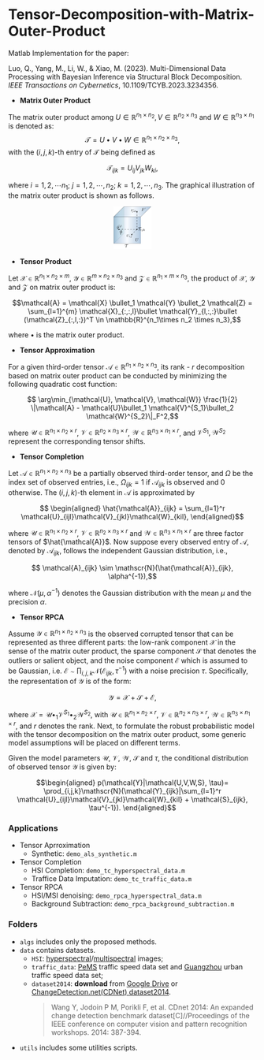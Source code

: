 # Tensor-Decomposition-with-Matrix-Outer-Product
Matlab Implementation for the paper:

Luo, Q., Yang, M., Li, W., & Xiao, M. (2023). Multi-Dimensional Data Processing with Bayesian Inference via Structural Block Decomposition. *IEEE Transactions on Cybernetics*, 10.1109/TCYB.2023.3234356.

- **Matrix Outer Product**

The matrix outer product among $U\in \mathbb{R}^{n_1\times n_2}, V\in \mathbb{R}^{n_2\times n_3}$ and $W\in \mathbb{R}^{n_3\times n_1}$ is denoted as: $$\mathcal{T} = U \bullet V \bullet W \in \mathbb{R}^{n_1\times n_2\times n_3},$$
with the $(i,j,k)$-th entry of $\mathcal{T}$  being defined as 
```math
\mathcal{T}_{ijk} = U_{ij}V_{jk}W_{ki},
```

where $i=1,2,\cdots n_1;~j=1,2,\cdots,n_2;~k=1,2,\cdots, n_3$. The graphical illustration of the matrix outer product is shown as follows.

<p align="center">
<img src="images/fig-mop.png" alt="Matrix Outer Product" width="15%">
<p>

- **Tensor Product**

Let $\mathcal{X}\in \mathbb{R}^{n_1\times n_2 \times m}$, $\mathcal{Y}\in \mathbb{R}^{m\times n_2 \times n_3}$ and $\mathcal{Z}\in \mathbb{R}^{ n_1\times m \times n_3}$, the product of $\mathcal{X}$, $\mathcal{Y}$ and $\mathcal{Z}$ on matrix outer product is:
```math
\mathcal{A} = \mathcal{X} \bullet_1 \mathcal{Y} \bullet_2 \mathcal{Z} = \sum_{l=1}^{m} \mathcal{X}_{:,:,l}\bullet \mathcal{Y}_{l,:,:}\bullet (\mathcal{Z}_{:,l,:})^T \in \mathbb{R}^{n_1\times n_2 \times n_3},
```
where $\bullet$ is the matrix outer product.

- **Tensor Approximation**

For a  given third-order tensor $\mathcal{A}\in \mathbb{R}^{n_1\times n_2\times n_3}$, its  rank - $r$  decomposition  based on matrix outer product can be  conducted by minimizing the following quadratic cost function:
```math
    \arg\min_{\mathcal{U}, \mathcal{V}, \mathcal{W}} 
    \frac{1}{2} \|\mathcal{A} - \mathcal{U}\bullet_1 \mathcal{V}^{S_1}\bullet_2 \mathcal{W}^{S_2}\|_F^2,
```
where $\mathcal{U}\in \mathbb{R}^{n_1\times n_2\times r}$, $\mathcal{V}\in \mathbb{R}^{n_2\times n_3\times r}$, $\mathcal{W}\in \mathbb{R}^{n_3\times n_1\times r}$,  and $\mathcal{V}^{S_1}, \mathcal{W}^{S_2}$ represent the corresponding tensor shifts.


- **Tensor Completion**

Let $\mathcal{A}\in \mathbb{R}^{n_1\times n_2\times n_3}$ be a partially observed third-order tensor, and $\Omega$ be the index set of observed entries, i.e., $\Omega_{ijk}=1$ if $\mathcal{A}_{ijk}$ is observed and 0 otherwise.  The $(i,j,k)$-th element in $\mathcal{A}$ is approximated by 

```math
    \begin{aligned}
    \hat{\mathcal{A}}_{ijk} = \sum_{l=1}^r \mathcal{U}_{ijl}\mathcal{V}_{jkl}\mathcal{W}_{kil},
    \end{aligned}
```
where $\mathcal{U}\in\mathbb{R}^{n_1\times n_2\times r}$, $\mathcal{V}\in\mathbb{R}^{n_2\times n_3\times r}$ and $\mathcal{W}\in\mathbb{R}^{n_3\times n_1\times r}$ are three factor tensors of $\hat{\mathcal{A}}$. Now suppose every observed entry of $\mathcal{A}$,  denoted by $\mathcal{A}_{ijk}$, follows the independent Gaussian distribution, i.e.,

```math
    \mathcal{A}_{ijk} \sim  \mathscr{N}(\hat{\mathcal{A}}_{ijk}, \alpha^{-1}),
```
where $\mathscr{N}(\mu, \alpha^{-1})$ denotes the Gaussian distribution with the mean $\mu$ and the precision $\alpha$.

- **Tensor RPCA**

Assume $\mathcal{Y}\in \mathbb{R}^{n_1\times n_2\times n_3}$ is the observed corrupted tensor that can be represented as three  different parts: the low-rank component $\mathcal{X}$ in the sense of the matrix outer product, the sparse component $\mathcal{S}$ that denotes the outliers or salient object, and the noise component $\mathcal{E}$ which is assumed to be Gaussian, i.e. $\mathcal{E} \sim \prod_{i,j,k}\mathscr{N}(\mathcal{E}_{ijk}, \tau^{-1})$ with a noise precision $\tau$. Specifically, the representation of $\mathcal{Y}$ is of the form: 

```math
    \mathcal{Y} = \mathcal{X} + \mathcal{S} + \mathcal{E},
```
where $\mathcal{X} = \mathcal{U}\bullet_1\mathcal{V}^{S_1}\bullet_2\mathcal{W}^{S_2}$, with $\mathcal{U}\in \mathbb{R}^{n_1\times n_2\times r}$, $\mathcal{V}\in \mathbb{R}^{n_2\times n_3\times r}$, $\mathcal{W}\in \mathbb{R}^{n_3\times n_1\times r}$, and $r$ denotes the rank. Next, to formulate the robust probabilistic model with  the tensor decomposition on the matrix outer product, some generic model assumptions will be placed on different terms. 

Given the model parameters $\mathcal{U}$, $\mathcal{V}$, $\mathcal{W}$, $\mathcal{S}$ and $\tau$,  the conditional distribution of observed tensor $\mathcal{Y}$ is given by:

```math
\begin{aligned}
    p(\mathcal{Y}|\mathcal{U,V,W,S}, \tau)= \prod_{i,j,k}\mathscr{N}(\mathcal{Y}_{ijk}|\sum_{l=1}^r \mathcal{U}_{ijl}\mathcal{V}_{jkl}\mathcal{W}_{kil} + \mathcal{S}_{ijk}, \tau^{-1}).
\end{aligned}
```

### Applications
- Tensor Aprroximation
  - Synthetic: `demo_als_synthetic.m`
- Tensor Completion
  - HSI Completion: `demo_tc_hyperspectral_data.m`
  - Traffice Data Imputation: `demo_tc_traffic_data.m` 
- Tensor RPCA
  - HSI/MSI denoising: `demo_rpca_hyperspectral_data.m`
  - Background Subtraction: `demo_rpca_background_subtraction.m`
    
 ### Folders
 - `algs` includes only the proposed methods.
 - `data` contains datasets.
    - `HSI`: [hyperspectral](https://rslab.ut.ac.ir/data)/[multispectral](https://cave.cs.columbia.edu/repository/Multispectral) images;
    - `traffic_data`: [PeMS](https://github.com/VeritasYin/STGCN_IJCAI-18) traffic speed data set and [Guangzhou](https://zenodo.org/record/1205229) urban traffic speed data set;
    - `dataset2014`: **download** from [Google Drive](https://drive.google.com/drive/folders/1zSKbx33XvPK872dLHe5YViXZ2HwkyCYS?usp=sharingg) or [ChangeDetection.net(CDNet) dataset2014](http://changedetection.net/).
        > Wang Y, Jodoin P M, Porikli F, et al. CDnet 2014: An expanded change detection benchmark dataset[C]//Proceedings of the IEEE conference on computer vision and pattern recognition workshops. 2014: 387-394.
- `utils` includes some utilities scripts.


